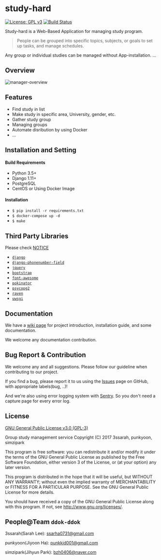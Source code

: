 # study-hard

[![License: GPL v3](https://img.shields.io/badge/License-GPL%20v3-blue.svg)](https://github.com/punkyoon/study-hard/blob/master/LICENSE) [![Build Status](https://travis-ci.org/punkyoon/study-hard.svg?branch=master)](https://travis-ci.org/punkyoon/study-hard)

Study-hard is a Web-Based Application for managing study program. 
> People can be grouped into specific topics, subjects, or goals to set up tasks, and manage schedules.

Any group or individual studies can be managed without App-installation. 
...

## Overview

![manager-overview](https://github.com/punkyoon/study-hard/blob/master/images/study-hard-manager-ver.gif)

## Features
* Find study in list
* Make study in specific area, University, gender, etc. 
* Gather study group
* Managing groups
* Automate disribution by using Docker
* ...

## Installation and Setting

#### Build Requirements

* Python 3.5+
* Django 1.11+
* PostgreSQL
* CentOS or Using Docker Image

#### Installation

* `$ pip install -r requirements.txt`
* `$ docker-compose up -d`
* `$ make`

## Third Party Libraries
Please check [NOTICE](https://github.com/punkyoon/study-hard/blob/master/NOTICE)

* [`django`](https://github.com/django/django)
* [`django-phonenumber-field`](https://github.com/stefanfoulis/django-phonenumber-field)
* [`jquery`](https://jquery.org)
* [`bootstrap`](https://github.com/twbs/bootstrap)
* [`font-awesome`](http://fontawesome.io)
* [`pokinator`](https://github.com/punkyoon/pokinator)
* [`psycopg2`](http://initd.org/psycopg)
* [`raven`](https://github.com/getsentry/raven-python)
* [`uwsgi`](https://github.com/unbit/uwsgi)

## Documentation

We have a [wiki page](https://github.com/punkyoon/study-hard/wiki) for project introduction, installation guide, and some documentation.

We welcome any documentation contribution.

## Bug Report & Contribution

We welcome any and all suggestions. Please follow our guideline when contributing to our project.

If you find a bug, please report it to us using the [Issues](https://github.com/punkyoon/study-hard/issues) page on GitHub, with appropriate labels(bug, ..)!

And we're also using error logging system with [Sentry](https://sentry.io/study-hard/). So you don't need a capture page for every error log.

## License

[GNU General Public License v3.0 (GPL-3)](https://github.com/ddok-ddok/study-hard/blob/master/LICENSE)

Group study management service Copyright (C) 2017 3ssarah, punkyoon, simzipark

This program is free software: you can redistribute it and/or modify it under the terms of the GNU General Public License as published by the Free Software Foundation, either version 3 of the License, or (at your option) any later version.

This program is distributed in the hope that it will be useful, but WITHOUT ANY WARRANTY; without even the implied warranty of MERCHANTABILITY or FITNESS FOR A PARTICULAR PURPOSE. See the GNU General Public License for more details.

You should have received a copy of the GNU General Public License along with this program. If not, see http://www.gnu.org/licenses/.


## People@Team `ddok-ddok`

3ssarah(Sarah Lee): ssarha0731@gmail.com

punkyoon(Jiyoon Ha): punkkid001@gmail.com

simzipark(Jihyun Park): bzh0406@naver.com
